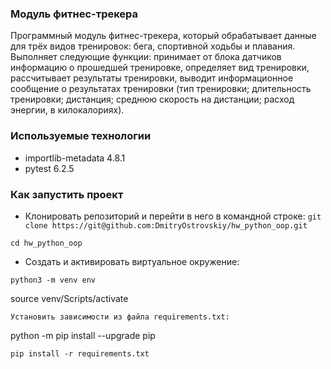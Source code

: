 ### Модуль фитнес-трекера
Программный модуль фитнес-трекера, который обрабатывает данные для трёх видов тренировок: бега, спортивной ходьбы и плавания. Выполняет следующие функции: принимает от блока датчиков информацию о прошедшей тренировке, определяет вид тренировки, рассчитывает результаты тренировки, выводит информационное сообщение о результатах тренировки (тип тренировки; длительность тренировки; дистанция; среднюю скорость на дистанции; расход энергии, в килокалориях).

### Используемые технологии
- importlib-metadata 4.8.1
- pytest 6.2.5

### Как запустить проект
- Клонировать репозиторий и перейти в него в командной строке:
```git clone https://git@github.com:DmitryOstrovskiy/hw_python_oop.git```

```cd hw_python_oop```

- Cоздать и активировать виртуальное окружение:
```
python3 -m venv env
```
source venv/Scripts/activate
```
Установить зависимости из файла requirements.txt:
```
python -m pip install --upgrade pip
```
pip install -r requirements.txt
```

